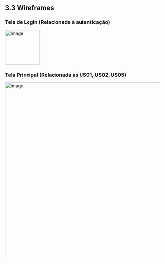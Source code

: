 ## 3.3 Wireframes


### Tela de Login (Relacionada à autenticação)

<img width="112" alt="Image" src="https://github.com/user-attachments/assets/a9967475-b195-48f8-bf43-b22a1e21ca74" />



### Tela Principal (Relacionada às US01, US02, US05)

<img width="575" alt="Image" src="https://github.com/user-attachments/assets/4caf6be6-e31b-4bff-8c80-dbd17d28c1f9" />

